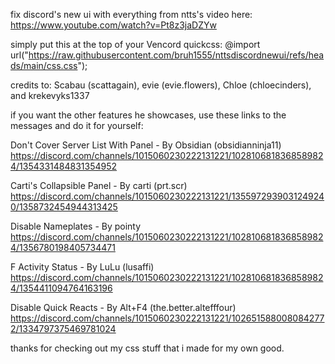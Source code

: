 fix discord's new ui with everything from ntts's video here: https://www.youtube.com/watch?v=Pt8z3jaDZYw

simply put this at the top of your Vencord quickcss: @import url("https://raw.githubusercontent.com/bruh1555/nttsdiscordnewui/refs/heads/main/css.css");

credits to: Scabau (scattagain), evie (evie.flowers), Chloe (chloecinders), and krekevyks1337

if you want the other features he showcases, use these links to the messages and do it for yourself:

Don't Cover Server List With Panel - By Obsidian (obsidianninja11)
https://discord.com/channels/1015060230222131221/1028106818368589824/1354331484831354952

Carti's Collapsible Panel - By carti (prt.scr)
https://discord.com/channels/1015060230222131221/1355972939031249240/1358732454944313425

Disable Nameplates - By pointy
https://discord.com/channels/1015060230222131221/1028106818368589824/1356780198405734471

F Activity Status - By LuLu (lusaffi)
https://discord.com/channels/1015060230222131221/1028106818368589824/1354411094764163196

Disable Quick Reacts - By Alt+F4 (the.better.altefffour)
https://discord.com/channels/1015060230222131221/1026515880080842772/1334797375469781024

thanks for checking out my css stuff that i made for my own good.
